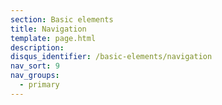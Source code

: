 ```yaml
---
section: Basic elements
title: Navigation
template: page.html
description:
disqus_identifier: /basic-elements/navigation
nav_sort: 9
nav_groups:
  - primary
---
```


